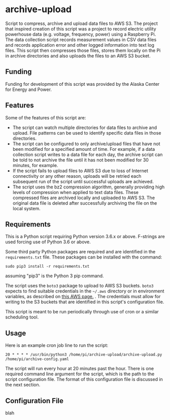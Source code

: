 # archive-upload
Script to compress, archive and upload data files to AWS S3.  The project
that inspired creation of this script was a project to record electric utility
powerhouse data (e.g. voltage, frequency, power) using a Raspberry Pi.  The
data collection script records measurement values in CSV data files and records
application error and other logged information into text log files.  This script
then compresses those files, stores them locally on the Pi in archive directories
and also uploads the files to an AWS S3 bucket.

## Funding

Funding for development of this script was provided by the Alaska Center for 
Energy and Power. 

## Features

Some of the features of this script are:

* The script can watch multiple directories for data files to archive and upload.
  File patterns can be used to identify specific data files in those directories.
* The script can be configured to only archive/upload files that have not been
  modified for a specified amount of time.  For example, if a data collection script
  writes to a data file for each day, the archive script can be told to not archive
  the file until it has not been modified for 30 minutes, for example.
* If the script fails to upload files to AWS S3 due to loss of Internet connectivity
  or any other reason, uploads will be retried each subsequent run of the script until
  successful uploads are achieved.
* The script uses the bz2 compression algorithm, generally providing high levels
  of compression when applied to text data files.  These compressed files are archived
  locally and uploaded to AWS S3.  The original data file is deleted after successfully
  archiving the file on the local system.

## Requirements

This is a Python script requiring Python version 3.6.x or above.  F-strings are
used forcing use of Python 3.6 or above.

Some third party Python packages are required and are identified in the
`requirements.txt` file.  These packages can be installed with the command:

    sudo pip3 install -r requirements.txt

assuming "pip3" is the Python 3 pip command.

The script uses the `boto3` package to upload to AWS S3 buckets. `boto3` expects
to find suitable credentials in the `~/.aws` directory or in environment variables,
as described on [this AWS page.](https://docs.aws.amazon.com/sdk-for-java/v1/developer-guide/setup-credentials.html) .  The credentials must allow for writing to the S3 buckets 
that are identified in this script's configuration file.

This script is meant to be run periodically through use of cron or a similar scheduling
tool.

## Usage

Here is an example cron job line to run the script:

    20 * * * * /usr/bin/python3 /home/pi/archive-upload/archive-upload.py /home/pi/archive-config.yaml

The script will run every hour at 20 minutes past the hour.  There is one required command line
argument for the script, which is the path to the script configuration file.  The format of this
configuration file is discussed in the next section.

## Configuration File

blah
